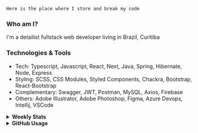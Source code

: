 ```
Here is the place where I store and break my code
```
### Who am I?
I'm a detailist fullstack web developer living in Brazil, Curitiba

### Technologies & Tools
- Tech: Typescript, Javascript, React, Next, Java, Spring, Hibernate, Node, Express
- Styling: SCSS, CSS Modules, Styled Components, Chackra, Bootstrap, React-Bootstrap
- Complementary: Swagger, JWT, Postman, MySQL, Axios, Firebase
- Others: Adobe Illustrator, Adobe Photoshop, Figma, Azure Devops, Intellij, VSCode

<details>
  <summary><b> Weekly Stats</b></summary>
<!--START_SECTION:waka-->

```text
JavaScript   19 hrs 3 mins   ███████████████░░░░░░░░░░   59.96 %
TypeScript   8 hrs 31 mins   ██████▓░░░░░░░░░░░░░░░░░░   26.79 %
CSS          3 hrs 19 mins   ██▓░░░░░░░░░░░░░░░░░░░░░░   10.44 %
Docker       38 mins         ▓░░░░░░░░░░░░░░░░░░░░░░░░   02.04 %
Other        8 mins          ░░░░░░░░░░░░░░░░░░░░░░░░░   00.44 %
```

<!--END_SECTION:waka-->
</details>

<details>
  <summary><b> GitHub Usage</b></summary>
  
[![Top Langs](https://github-readme-stats.vercel.app/api/top-langs/?username=gxlpes&&langs_count=9&layout=compact)](https://github.com/anuraghazra/github-readme-stats)

</details>
